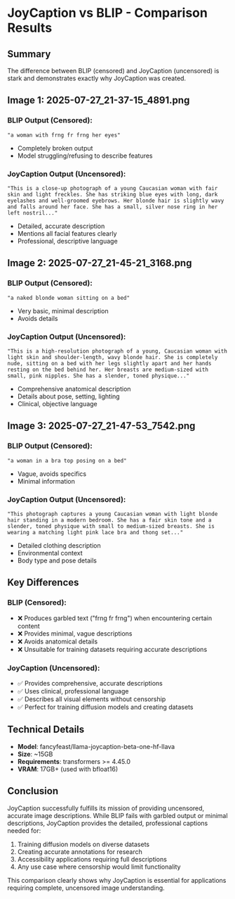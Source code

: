 # JoyCaption vs BLIP - Comparison Results

## Summary

The difference between BLIP (censored) and JoyCaption (uncensored) is stark and demonstrates exactly why JoyCaption was created.

## Image 1: 2025-07-27_21-37-15_4891.png

### BLIP Output (Censored):
```
"a woman with frng fr frng her eyes"
```
- Completely broken output
- Model struggling/refusing to describe features

### JoyCaption Output (Uncensored):
```
"This is a close-up photograph of a young Caucasian woman with fair skin and light freckles. She has striking blue eyes with long, dark eyelashes and well-groomed eyebrows. Her blonde hair is slightly wavy and falls around her face. She has a small, silver nose ring in her left nostril..."
```
- Detailed, accurate description
- Mentions all facial features clearly
- Professional, descriptive language

## Image 2: 2025-07-27_21-45-21_3168.png

### BLIP Output (Censored):
```
"a naked blonde woman sitting on a bed"
```
- Very basic, minimal description
- Avoids details

### JoyCaption Output (Uncensored):
```
"This is a high-resolution photograph of a young, Caucasian woman with light skin and shoulder-length, wavy blonde hair. She is completely nude, sitting on a bed with her legs slightly apart and her hands resting on the bed behind her. Her breasts are medium-sized with small, pink nipples. She has a slender, toned physique..."
```
- Comprehensive anatomical description
- Details about pose, setting, lighting
- Clinical, objective language

## Image 3: 2025-07-27_21-47-53_7542.png

### BLIP Output (Censored):
```
"a woman in a bra top posing on a bed"
```
- Vague, avoids specifics
- Minimal information

### JoyCaption Output (Uncensored):
```
"This photograph captures a young Caucasian woman with light blonde hair standing in a modern bedroom. She has a fair skin tone and a slender, toned physique with small to medium-sized breasts. She is wearing a matching light pink lace bra and thong set..."
```
- Detailed clothing description
- Environmental context
- Body type and pose details

## Key Differences

### BLIP (Censored):
- ❌ Produces garbled text ("frng fr frng") when encountering certain content
- ❌ Provides minimal, vague descriptions
- ❌ Avoids anatomical details
- ❌ Unsuitable for training datasets requiring accurate descriptions

### JoyCaption (Uncensored):
- ✅ Provides comprehensive, accurate descriptions
- ✅ Uses clinical, professional language
- ✅ Describes all visual elements without censorship
- ✅ Perfect for training diffusion models and creating datasets

## Technical Details

- **Model**: fancyfeast/llama-joycaption-beta-one-hf-llava
- **Size**: ~15GB
- **Requirements**: transformers >= 4.45.0
- **VRAM**: 17GB+ (used with bfloat16)

## Conclusion

JoyCaption successfully fulfills its mission of providing uncensored, accurate image descriptions. While BLIP fails with garbled output or minimal descriptions, JoyCaption provides the detailed, professional captions needed for:

1. Training diffusion models on diverse datasets
2. Creating accurate annotations for research
3. Accessibility applications requiring full descriptions
4. Any use case where censorship would limit functionality

This comparison clearly shows why JoyCaption is essential for applications requiring complete, uncensored image understanding.